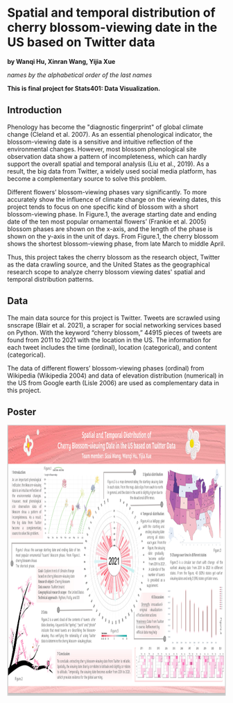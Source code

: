 # Spatial and temporal distribution of cherry blossom-viewing date in the US based on Twitter data

**by Wanqi Hu, Xinran Wang, Yijia Xue**

*names by the alphabetical order of the last names*

**This is final project for Stats401: Data Visualization.**

## Introduction
Phenology has become the "diagnostic fingerprint" of global climate change (Cleland et al. 2007). As an essential phenological indicator, the blossom-viewing date is a sensitive and intuitive reflection of the environmental changes. However, most blossom phenological site observation data show a pattern of incompleteness, which can hardly support the overall spatial and temporal analysis (Liu et al., 2019). As a result, the big data from Twitter, a widely used social media platform, has become a complementary source to solve this problem. 

Different flowers’ blossom-viewing phases vary significantly. To more accurately show the influence of climate change on the viewing dates, this project tends to focus on one specific kind of blossom with a short blossom-viewing phase. In Figure.1, the average starting date and ending date of the ten most popular ornamental flowers’ (Frankie et al. 2005) blossom phases are shown on the x-axis, and the length of the phase is shown on the y-axis in the unit of days. From Figure.1, the cherry blossom shows the shortest blossom-viewing phase, from late March to middle April. 

Thus, this project takes the cherry blossom as the research object, Twitter as the data crawling source, and the United States as the geographical research scope to analyze cherry blossom viewing dates' spatial and temporal distribution patterns.

## Data
The main data source for this project is Twitter. Tweets are scrawled using snscrape (Blair et al. 2021), a scraper for social networking services based on Python. With the keyword “cherry blossom,” 44915 pieces of tweets are found from 2011 to 2021 with the location in the US. The information for each tweet includes the time (ordinal), location (categorical), and content (categorical).

The data of different flowers’ blossom-viewing phases (ordinal) from Wikipedia (Wikipedia 2004) and data of elevation distribution (numerical) in the US from Google earth (Lisle 2006) are used as complementary data in this project.

## Poster
<div align=center>
<img src="https://github.com/Wanqi9Hu/Spatial-and-temporal-distribution-of-cherry-blossom-viewing-date-in-the-US-based-on-Twitter-data/blob/main/poster.png" width="2000" height="625">
</div>
